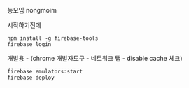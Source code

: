 농모임 nongmoim

시작하기전에
```
npm install -g firebase-tools
firebase login
```

개발용 - (chrome 개발자도구 - 네트워크 탭 - disable cache 체크)
```
firebase emulators:start
firebase deploy
```

